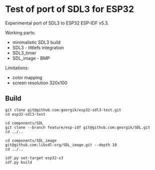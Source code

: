 # Test of port of SDL3 for ESP32

Experimental port of SDL3 to ESP32 ESP-IDF v5.3.

Working parts:
- minimalistic SDL3 build
- SDL3 - littlefs integration
- SDL3_timer
- SDL_image - BMP

Limitations:
- color mapping
- screen resolution 320x100

## Build

```
git clone git@github.com:georgik/esp32-sdl3-test.git
cd esp32-sdl3-test

cd components/SDL
git clone --branch feature/esp-idf git@github.com:georgik/SDL.git
cd ../..

cd components/SDL_image
git@github.com:libsdl-org/SDL_image.git --depth 10
cd ../..

idf.py set-target esp32-s3
idf.py build
```
